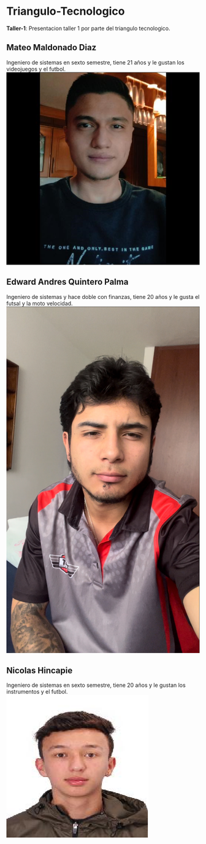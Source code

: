 # Triangulo-Tecnologico
**Taller-1**: Presentacion taller 1 por parte del triangulo tecnologico.

## Mateo Maldonado Diaz
Ingeniero de sistemas en sexto semestre, tiene 21 años y le gustan los videojuegos y el futbol.
![Descripción de la imagen](Fotos/FotoMateo.png)

## Edward Andres Quintero Palma
Ingeniero de sistemas y hace doble con finanzas, tiene 20 años y le gusta el futsal y la moto velocidad.
![Descripción de la imagen](Fotos/FotoEdward.png)

## Nicolas Hincapie
Ingeniero de sistemas en sexto semestre, tiene 20 años y le gustan los instrumentos y el futbol.
![Descripción de la imagen](Fotos/FotoNicolas.png)
